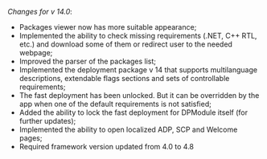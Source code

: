 _Changes for v 14.0_:
- Packages viewer now has more suitable appearance;
- Implemented the ability to check missing requirements (.NET, C++ RTL, etc.) and download some of them or redirect user to the needed webpage;
- Improved the parser of the packages list;
- Implemented the deployment package v 14 that supports multilanguage descriptions, extendable flags sections and sets of controllable requirements;
- The fast deployment has been unlocked. But it can be overridden by the app when one of the default requirements is not satisfied;
- Added the ability to lock the fast deployment for DPModule itself (for further updates);
- Implemented the ability to open localized ADP, SCP and Welcome pages;
- Required framework version updated from 4.0 to 4.8
